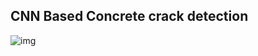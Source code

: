 ## CNN Based Concrete crack detection
![img](https://www.google.com/search?q=concrete+crack+detection+github&rlz=1C1CHBF_enIN865IN865&sxsrf=ALeKk008g1rDdFM6GSd16UzP_edLZa8TRQ:1599495052308&source=lnms&tbm=isch&sa=X&ved=2ahUKEwiFo6azt9frAhUCyDgGHX8ECM8Q_AUoAXoECA0QAw&biw=1280&bih=610#imgrc=kVWZfEODY44pJM)
